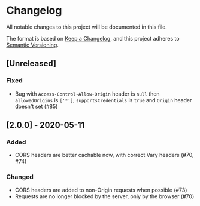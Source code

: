 # Changelog

All notable changes to this project will be documented in this file.

The format is based on [Keep a Changelog](https://keepachangelog.com/en/1.0.0/),
and this project adheres to [Semantic Versioning](https://semver.org/spec/v2.0.0.html).

## [Unreleased]

### Fixed

- Bug with `Access-Control-Allow-Origin` header is `null` then `allowedOrigins` is `['*']`, `supportsCredentials` is `true` and `Origin` header doesn't  set (#85)

## [2.0.0] - 2020-05-11

### Added
- CORS headers are better cachable now, with correct Vary headers (#70, #74)

### Changed
- CORS headers are added to non-Origin requests when possible (#73)
- Requests are no longer blocked by the server, only by the browser (#70)
